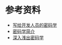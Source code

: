 # 参考资料

- [写给开发人员的密码学](https://thiscute.world/posts/practical-cryptography-basics-1/)
- [密码学简介](https://ctf-wiki.org/crypto/introduction/)
- [深入浅出密码学](https://paper.bobylive.com/Science/%E3%80%8A%E6%B7%B1%E5%85%A5%E6%B5%85%E5%87%BA%E5%AF%86%E7%A0%81%E5%AD%A6%E2%80%94%E2%80%94%E5%B8%B8%E7%94%A8%E5%8A%A0%E5%AF%86%E6%8A%80%E6%9C%AF%E5%8E%9F%E7%90%86%E4%B8%8E%E5%BA%94%E7%94%A8%E3%80%8B.pdf)
